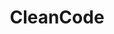 ---
layout: cleancode
title: CleanCode
svg: "cleancode"
permalink: /cleancode/
date_updated: "September 20, 2018"
completion_time: 8 Hours
---